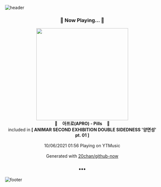 ![header](https://capsule-render.vercel.app/api?type=wave&height=170&section=header&text=Hi.%20I'm%20SHIFT&fontColor=090707&fontAlignX=45&fontAlignY=65&fontSize=100)

<h3 align="center">🎵 Now Playing... 🎵</h3>
<p align="center">
  <a href="https://music.youtube.com/watch?v=PplViHGtOKQ">
    <img width="300" src="https://lh3.googleusercontent.com/7WLxYp1T9hkFVI4iQFc7tAutKt9OSOp1EOxSXbIw7baN7rpVPXzl8XK0SWK1wl59M5YJOekW7dlJ0NY">
  </a>
  <br>
  🎵&nbsp&nbsp&nbsp <b>아프로(APRO) - Pills</b> &nbsp&nbsp&nbsp🎵
  <br>
  included in <b>[ ANIMAR SECOND EXHIBITION DOUBLE SIDEDNESS '양면성' pt. 01 ]</b>
  
  <br />
  <br />
  10/06/2021 01:56 Playing on YTMusic
  <br />
  <br />
  Generated with <a href="https://github.com/20chan/github-now">20chan/github-now</a>
</p>

<h3 align="center">•••</h3>

![footer](https://capsule-render.vercel.app/api?type=wave&height=150&section=footer)
